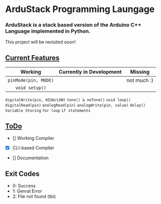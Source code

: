 # ArduStack Programming Laungage
### ArduStack is a stack based version of the Arduino C++ Language implemented in Python.

This project will be revisited soon!

## <u>Current Features</u>

|       Working        | Currently in Development | Missing  |
| :------------------: | :---------------: | :------: |
| `pinMode(pin, MODE)` |  | not much :)
`void setup()` |
`digitalWrite(pin, HIGH/LOW)`
`tone() & noTone()`
`void loop()`
`digitalRead(pin)`
`analogRead(pin)`
`analogWrite(pin, value)`
`delay()`
`Variable Storing`
`for loop`
`if statements`


## <u>ToDo</u>

- [] Working Compiler
- [x] CLI-based Compiler
- [] Documentation

## Exit Codes

- 0: Success
- 1: Genral Error
- 2: File not found (tbi)
